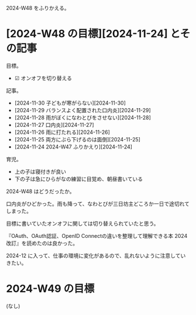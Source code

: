 2024-W48 をふりかえる。

# [2024-W48 の目標][2024-11-24] とその記事

目標。

- ☑ オンオフを切り替える

記事。

- [2024-11-30 子どもが寒がらない][2024-11-30]
- [2024-11-29 バランスよく配置された口内炎][2024-11-29]
- [2024-11-28 雨がぼくになわとびをさせない][2024-11-28]
- [2024-11-27 口内炎][2024-11-27]
- [2024-11-26 雨に打たれる][2024-11-26]
- [2024-11-25 両方にぶら下げるのは面倒][2024-11-25]
- [2024-11-24 2024-W47 ふりかえり][2024-11-24]

育児。

- 上の子は寝付きが良い
- 下の子は急にひらがなの練習に目覚め、朝昼書いている

2024-W48 はどうだったか。

口内炎がひどかった。雨も降って、なわとびが三日坊主どころか一日で途切れてしまった。

目標に書いていたオンオフに関しては切り替えられていたと思う。

『OAuth、OAuth認証、OpenID Connectの違いを整理して理解できる本 2024改訂』を読めたのは良かった。

2024-12 に入って、仕事の環境に変化があるので、乱れないように注意していきたい。

# 2024-W49 の目標

(なし)

